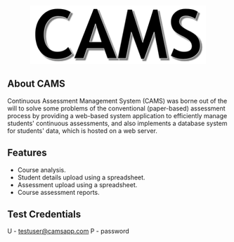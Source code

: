 <p align="center"><a href="https://camsapp.herokuapp.com" target="_blank"><img src="./public/images/cams.png" width="400"></a></p>

## About CAMS
Continuous Assessment Management System (CAMS) was borne out of the will to solve some problems of the conventional (paper-based) assessment process by providing a web-based system application to efficiently manage students' continuous assessments, and also implements a database system for students' data, which is hosted on a web server.

## Features
- Course analysis.
- Student details upload using a spreadsheet.
- Assessment upload using a spreadsheet.
- Course assessment reports.

## Test Credentials
U - testuser@camsapp.com
P - password
